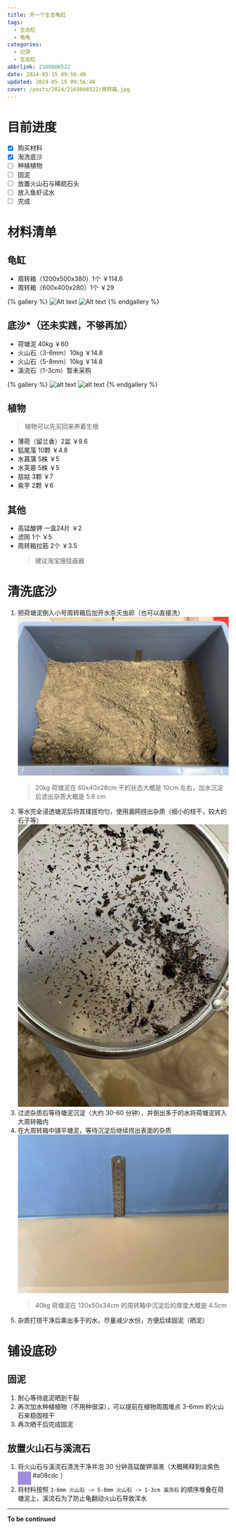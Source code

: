 ```yaml
---
title: 开一个生态龟缸
tags:
  - 生态缸
  - 龟龟
categories:
  - 记录
  - 生态缸
abbrlink: 2169866522
date: 2024-05-15 09:56:40
updated: 2024-05-15 09:56:40
cover: /posts/2024/2169866522/周转箱.jpg
---
```


# 目前进度

- [x] 购买材料
- [x] 淘洗底沙
- [ ] 种植植物
- [ ] 固泥
- [ ] 放置火山石与稀硫石头
- [ ] 放入鱼虾试水
- [ ] 完成

# 材料清单

## 龟缸

- 周转箱（1200x500x380）1个 ￥114.6
- 周转箱（600x400x280）1个 ￥29

{% gallery %}
![Alt text](./2169866522/周转箱.jpg) 
![Alt text](./2169866522/周转箱嵌套.jpg)
{% endgallery %}


## 底沙*（还未实践，不够再加）

- 荷塘泥 40kg ￥60
- 火山石（3-6mm）10kg ￥14.8
- 火山石（5-8mm）10kg ￥14.8
- 溪流石（1-3cm）暂未采购

{% gallery %}
![alt text](./2169866522/火山石.jpg) 
![alt text](./2169866522/火山石尺寸.jpg) 
{% endgallery %}
  
## 植物
> 植物可以先买回来养着生根

- 薄荷（留兰香）2盆 ￥9.6
- 狐尾藻 10颗 ￥4.8
- 水菖蒲 5株 ￥5
- 水芙蓉 5株 ￥5
- 慈姑 3颗 ￥7
- 紫芋 2颗 ￥6

## 其他

- 高锰酸钾 一盒24片 ￥2
- 滤网 1个 ￥5
- 周转箱拉筋 2个 ￥3.5
  > 建议淘宝搜挂画器

# 清洗底沙

1. 把荷塘泥倒入小号周转箱后加开水杀灭虫卵（也可以直接洗）  
   ![alt text](./生态龟缸开缸/清洗荷塘泥.jpg)
   > 20kg 荷塘泥在 60x40x28cm 干的状态大概是 10cm 左右，加水沉淀后滤出杂质大概是 5.6 cm
2. 等水完全浸透塘泥后将其揉搓均匀，使用漏网捞出杂质（细小的枝干，较大的石子等）  
   ![alt text](./生态龟缸开缸/捞出杂质.jpg) 
3. 过滤杂质后等待塘泥沉淀（大约 30-60 分钟），并倒出多于的水将荷塘泥转入大周转箱内 
4. 在大周转箱中铺平塘泥，等待沉淀后继续捞出表面的杂质  
   ![alt text](./生态龟缸开缸/底泥厚度.jpg)
   > 40kg 荷塘泥在 120x50x34cm 的周转箱中沉淀后的厚度大概是 4.5cm
5. 杂质打捞干净后乘出多于的水，尽量减少水份，方便后续固泥（晒泥）

# 铺设底砂

## 固泥

1. 耐心等待底泥晒到干裂  
2. 再次加水种植植物（不用种很深），可以提前在植物周围堆点 3-6mm 的火山石来稳固枝干
3. 再次晒干后完成固泥

## 放置火山石与溪流石

1. 将火山石与溪流石清洗干净并泡 30 分钟高锰酸钾溶液（大概稀释到淡紫色 <color style="display: inline-flex;width: 30px;height: 30px;background-color: #a08cdc;">&nbsp;</color> #a08cdc ）
2. 将材料按照 `3-6mm 火山石 -> 5-8mm 火山石 -> 1-3cm 溪流石` 的顺序堆叠在荷塘泥上，溪流石为了防止龟翻动火山石导致浑水

---
**To be continued**